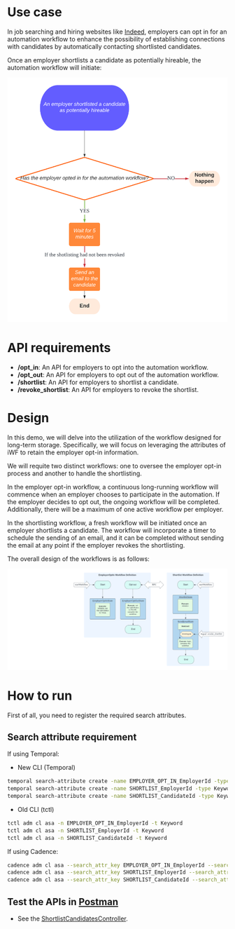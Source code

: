 # Use case

In job searching and hiring websites like [Indeed](https://indeed.com), employers can opt in for an automation workflow to enhance the possibility of establishing connections with candidates by automatically contacting shortlisted candidates.

Once an employer shortlists a candidate as potentially hireable, the automation workflow will initiate:

<img alt="Use Case" src="use_case.png">

# API requirements

* **/opt_in**: An API for employers to opt into the automation workflow.
* **/opt_out**: An API for employers to opt out of the automation workflow.
* **/shortlist**: An API for employers to shortlist a candidate.
* **/revoke_shortlist**: An API for employers to revoke the shortlist.

# Design

In this demo, we will delve into the utilization of the workflow designed for long-term storage. 
Specifically, we will focus on leveraging the attributes of iWF to retain the employer opt-in information.

We will requite two distinct workflows: one to oversee the employer opt-in process and another to handle the shortlisting.

In the employer opt-in workflow, a continuous long-running workflow will commence when an employer chooses to participate in the automation.
If the employer decides to opt out, the ongoing workflow will be completed.
Additionally, there will be a maximum of one active workflow per employer.

In the shortlisting workflow, a fresh workflow will be initiated once an employer shortlists a candidate. 
The workflow will incorporate a timer to schedule the sending of an email, and it can be completed without sending the email at any point if the employer revokes the shortlisting.

The overall design of the workflows is as follows:

<img alt="Workflow" src="workflow.png">

# How to run

First of all, you need to register the required search attributes.

## Search attribute requirement

If using Temporal:

* New CLI (Temporal)
```bash
temporal search-attribute create -name EMPLOYER_OPT_IN_EmployerId -type Keyword -y
temporal search-attribute create -name SHORTLIST_EmployerId -type Keyword -y
temporal search-attribute create -name SHORTLIST_CandidateId -type Keyword -y
```

* Old CLI (tctl)
``` bash
tctl adm cl asa -n EMPLOYER_OPT_IN_EmployerId -t Keyword
tctl adm cl asa -n SHORTLIST_EmployerId -t Keyword
tctl adm cl asa -n SHORTLIST_CandidateId -t Keyword
```

If using Cadence:

```bash
cadence adm cl asa --search_attr_key EMPLOYER_OPT_IN_EmployerId --search_attr_type 1
cadence adm cl asa --search_attr_key SHORTLIST_EmployerId --search_attr_type 1
cadence adm cl asa --search_attr_key SHORTLIST_CandidateId --search_attr_type 1
```

## Test the APIs in [Postman](https://www.postman.com)

* See the [ShortlistCandidatesController](https://github.com/indeedeng/iwf-java-samples/blob/main/src/main/java/io/iworkflow/controller/ShortlistCandidatesController.java).
